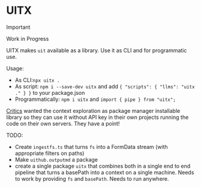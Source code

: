 # UITX

> [!IMPORTANT]
> Work in Progress

UITX makes `uit` available as a library. Use it as CLI and for programmatic use.

Usage:

- As CLI:`npx uitx .`
- As script: `npm i --save-dev uitx` and add `{ "scripts": { "llms": "uitx ." } }` to your package.json
- Programmatically: `npm i uitx` and `import { pipe } from "uitx";`

[Critics](https://x.com/samgoodwin89/status/1916638156776198340) wanted the context exploration as package manager installable library so they can use it without API key in their own projects running the code on their own servers. They have a point!

TODO:

- Create `ingestfs.ts` that turns `fs` into a FormData stream (with appropriate filters on paths)
- Make `uithub.outputmd` a package
- create a single package `uitx` that combines both in a single end to end pipeline that turns a basePath into a context on a single machine. Needs to work by providing `fs` and `basePath`. Needs to run anywhere.
